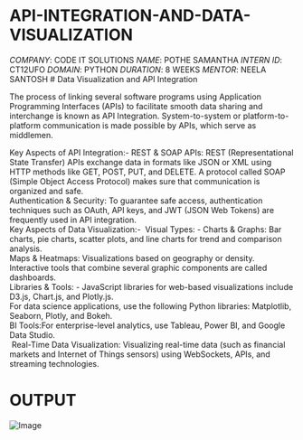 # API-INTEGRATION-AND-DATA-VISUALIZATION
*COMPANY*:   CODE IT SOLUTIONS
*NAME*:      POTHE SAMANTHA
*INTERN ID*:  CT12UFO
*DOMAIN*:     PYTHON
*DURATION*:   8 WEEKS
*MENTOR*:    NEELA SANTOSH
# Data Visualization and API Integration  

The process of linking several software programs using Application Programming Interfaces (APIs) to facilitate smooth data sharing and interchange is known as API Integration. System-to-system or platform-to-platform communication is made possible by APIs, which serve as middlemen.  


Key Aspects of API Integration:-
REST & SOAP APIs: REST (Representational State Transfer) APIs exchange data in formats like JSON or XML using HTTP methods like GET, POST, PUT, and DELETE. A protocol called SOAP (Simple Object Access Protocol) makes sure that communication is organized and safe.  
Authentication & Security:
To guarantee safe access, authentication techniques such as OAuth, API keys, and JWT (JSON Web Tokens) are frequently used in API integration.  
Key Aspects of Data Visualization:- 
Visual Types: - Charts & Graphs: Bar charts, pie charts, scatter plots, and line charts for trend and comparison analysis.  
 Maps & Heatmaps: Visualizations based on geography or density.  
  Interactive tools that combine several graphic components are called dashboards.  
Libraries & Tools: - JavaScript libraries for web-based visualizations include D3.js, Chart.js, and Plotly.js.  
  For data science applications, use the following Python libraries: Matplotlib, Seaborn, Plotly, and Bokeh.  
BI Tools:For enterprise-level analytics, use Tableau, Power BI, and Google Data Studio.  
 Real-Time Data Visualization: Visualizing real-time data (such as financial markets and Internet of Things sensors) using WebSockets, APIs, and streaming technologies.



# OUTPUT
![Image](https://github.com/user-attachments/assets/a7f8a43e-82e0-4357-87dc-b53d1dca2912)
